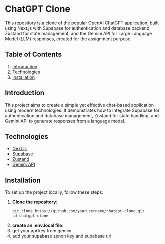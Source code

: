 # ChatGPT Clone

This repository is a clone of the popular OpenAI ChatGPT application, built using Next.js with Supabase for authentication and database backend, Zustand for state management, and the Gemini API for Large Language Model (LLM) responses, created for the assignment purpose.

## Table of Contents
1. [Introduction](#introduction)
2. [Technologies](#technologies)
3. [Installation](#installation)


## Introduction
This project aims to create a simple yet effective chat-based application using modern technologies. It demonstrates how to integrate Supabase for authentication and database management, Zustand for state handling, and Gemini API to generate responses from a language model.

## Technologies
- [Next.js](https://nextjs.org/)
- [Supabase](https://supabase.io/)
- [Zustand](https://github.com/pmndrs/zustand)
- [Gemini API](https://openai.com/api/gemini)

## Installation
To set up the project locally, follow these steps:

1. **Clone the repository**:
   ```bash
   git clone https://github.com/yourusername/chatgpt-clone.git
   cd chatgpt-clone
2. **create an .env.local file**:
3. get your api key from gemini
4. add your supabase zenon key and supabase url   
   

